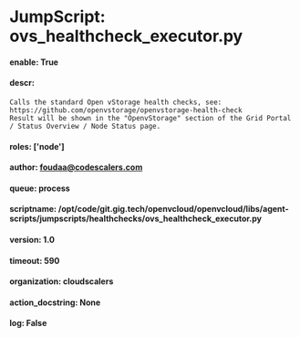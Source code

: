 
# JumpScript: ovs_healthcheck_executor.py
        
#### enable: True
#### descr: 
```
Calls the standard Open vStorage health checks, see: https://github.com/openvstorage/openvstorage-health-check
Result will be shown in the "OpenvStorage" section of the Grid Portal / Status Overview / Node Status page.

```
#### roles: ['node']
#### author: foudaa@codescalers.com
#### queue: process
#### scriptname: /opt/code/git.gig.tech/openvcloud/openvcloud/libs/agent-scripts/jumpscripts/healthchecks/ovs_healthcheck_executor.py
#### version: 1.0
#### timeout: 590
#### organization: cloudscalers
#### action_docstring: None
#### log: False
